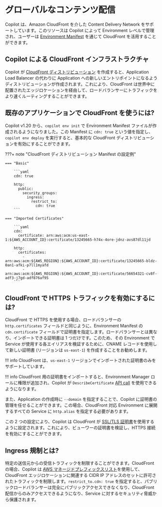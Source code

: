 # グローバルなコンテンツ配信

Copilot は、Amazon CloudFront を介した Content Delivery Network をサポートしています。このリソースは Copilot によって Environment レベルで管理され、ユーザーは [Environment Manifest](../manifest/environment.ja.md) を通じて CloudFront を活用することができます。

## Copilot による CloudFront インフラストラクチャ

Copilot が [CloudFront ディストリビューション](https://docs.aws.amazon.com/ja_jp/AmazonCloudFront/latest/DeveloperGuide/distribution-overview.html) を作成すると、Application Load Balancer の代わりに Application への新しいエントリポイントになるようディストリビューションが作成されます。これにより、CloudFront は世界中に配置されたエッジロケーションを経由して、ロードバランサーにトラフィックをより速くルーティングすることができます。

## 既存のアプリケーションで CloudFront を使うには?

Copilot v1.20 から、`copilot env init` で Environment Manifest ファイルが作成されるようになりました。この Manifest に `cdn: true` という値を指定し、`copilot env deploy` を実行すると、基本的な CloudFront ディストリビューションを有効にすることができます。

???+ note "CloudFront ディストリビューション Manifest の設定例"

    === "Basic"

        ```yaml
        cdn: true

        http:
          public:
            security_groups:
              ingress:
                restrict_to:
                  cdn: true
        ```
    
    === "Imported Certificates"

        ```yaml
        cdn:
          certificate: arn:aws:acm:us-east-1:${AWS_ACCOUNT_ID}:certificate/13245665-h74x-4ore-jdnz-avs87dl11jd

        http:
          certificates:
            - arn:aws:acm:${AWS_REGION}:${AWS_ACCOUNT_ID}:certificate/13245665-bldz-0an1-afki-p7ll1myafd
            - arn:aws:acm:${AWS_REGION}:${AWS_ACCOUNT_ID}:certificate/56654321-cv8f-adf3-j7gd-adf876af95
        ```

## CloudFront で HTTPS トラフィックを有効にするには?

CloudFront で HTTPS を使用する場合、ロードバランサーの `http.certificates` フィールドと同じように、Environment Manifest の `cdn.certificate` フィールドで証明書を指定します。ロードバランサーとは異なり、インポートできる証明書は 1 つだけです。このため、その Environment で Service が使用する各エイリアスを検証するために、CNAME レコードを使用して新しい証明書 (リージョンは `us-east-1`) を作成することをお勧めします。

!!! info
    CloudFront は、`us-east-1` リージョンでインポートされた証明書のみをサポートしています。

!!! info
    CloudFront 用の証明書をインポートすると、Environment Manager ロールに権限が追加され、Copilot が `DescribeCertificate` [API call](https://docs.aws.amazon.com/ja_jp/acm/latest/APIReference/API_DescribeCertificate.html) を使用できるようになります。

また、Application の作成時に `--domain` を指定することで、Copilot に証明書の管理を任せることができます。この場合、CloudFront 対応 Environment に展開するすべての Service に `http.alias` を指定する必要があります。

この 2 つの設定により、Copilot は CloudFront が [SSL/TLS 証明書](https://docs.aws.amazon.com/ja_jp/AmazonCloudFront/latest/DeveloperGuide/using-https-alternate-domain-names.html)を使用するように設定されます。これにより、ビューワーの証明書を検証し、HTTPS 接続を有効にすることができます。

## Ingress 規制とは?

特定の送信元からの受信トラフィックを制限することができます。CloudFront の場合、Copilot は [AWS マネージドプレフィックスリスト](https://docs.aws.amazon.com/ja_jp/vpc/latest/userguide/working-with-aws-managed-prefix-lists.html)を使用して、CloudFront エッジロケーションに関連する CIDR IP アドレスのセットに許可されたトラフィックを制限します。`restrict_to.cdn: true` を指定すると、パブリックロードバランサーは完全にパブリックアクセスできなくなり、CloudFront 配信からのみアクセスできるようになり、Service に対するセキュリティ脅威から保護されます。
